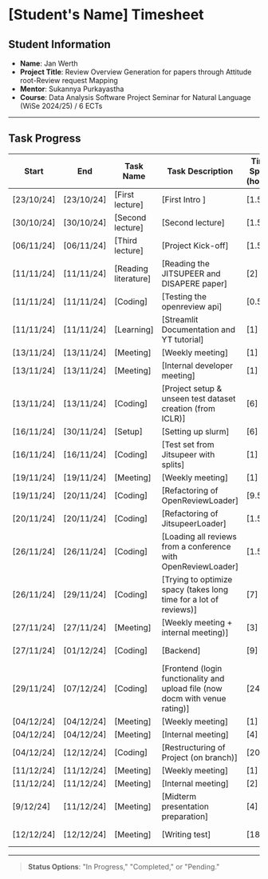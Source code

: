 # [Student's Name] Timesheet

## Student Information

- **Name**: Jan Werth
- **Project Title**: Review Overview Generation for papers through Attitude root-Review request Mapping
- **Mentor**: Sukannya Purkayastha
- **Course**: Data Analysis Software Project Seminar for Natural Language (WiSe 2024/25) / 6 ECTs

---

## Task Progress

| Start      | End        | Task Name            | Task Description                                                             | Time Spent (hours) | Status        |
|------------|------------|----------------------|------------------------------------------------------------------------------|--------------------|---------------|
| [23/10/24] | [23/10/24] | [First lecture]      | [First Intro ]                                                               | [1.5]              | [Completed]   |
| [30/10/24] | [30/10/24] | [Second lecture]     | [Second lecture]                                                             | [1.5]              | [Completed]   | 
| [06/11/24] | [06/11/24] | [Third lecture]      | [Project Kick-off]                                                           | [1.5]              | [Completed]   |
| [11/11/24] | [11/11/24] | [Reading literature] | [Reading the JITSUPEER and DISAPERE paper]                                   | [2]                | [Completed]   |
| [11/11/24] | [11/11/24] | [Coding]             | [Testing the openreview api]                                                 | [0.5]              | [Completed]   |
| [11/11/24] | [11/11/24] | [Learning]           | [Streamlit Documentation and YT tutorial]                                    | [1]                | [Completed]   |
| [13/11/24] | [13/11/24] | [Meeting]            | [Weekly meeting]                                                             | [1]                | [Completed]   |
| [13/11/24] | [13/11/24] | [Meeting]            | [Internal developer meeting]                                                 | [1]                | [Completed]   |
| [13/11/24] | [13/11/24] | [Coding]             | [Project setup & unseen test dataset creation (from ICLR)]                   | [6]                | [Completed]   |
| [16/11/24] | [30/11/24] | [Setup]              | [Setting up slurm]                                                           | [6]                | [In Progess]  |
| [16/11/24] | [16/11/24] | [Coding]             | [Test set from Jitsupeer with splits]                                        | [1]                | [Completed]   |
| [19/11/24] | [19/11/24] | [Meeting]            | [Weekly meeting]                                                             | [1]                | [Completed]   |
| [19/11/24] | [20/11/24] | [Coding]             | [Refactoring of OpenReviewLoader]                                            | [9.5]              | [Completed]   |
| [20/11/24] | [20/11/24] | [Coding]             | [Refactoring of JitsupeerLoader]                                             | [1.5]              | [Pending]     | 
| [26/11/24] | [26/11/24] | [Coding]             | [Loading all reviews from a conference with OpenReviewLoader]                | [1.5]              | [Completed]   |
| [26/11/24] | [29/11/24] | [Coding]             | [Trying to optimize spacy (takes long time for a lot of reviews)]            | [7]                | [Completed]   |
| [27/11/24] | [27/11/24] | [Meeting]            | [Weekly meeting + internal meeting)]                                         | [3]                | [Completed]   |
| [27/11/24] | [01/12/24] | [Coding]             | [Backend]                                                                    | [9]                | [In progress] |
| [29/11/24] | [07/12/24] | [Coding]             | [Frontend (login functionality and upload file (now docm with venue rating)] | [24]               | [Completed]   |
| [04/12/24] | [04/12/24] | [Meeting]            | [Weekly meeting]                                                             | [1]                | [Completed]   |
| [04/12/24] | [04/12/24] | [Meeting]            | [Internal meeting]                                                           | [4]                | [Completed]   |
| [04/12/24] | [12/12/24] | [Coding]             | [Restructuring of Project (on branch)]                                       | [20]               | [In Progress] |
| [11/12/24] | [11/12/24] | [Meeting]            | [Weekly meeting]                                                             | [1]                | [Completed]   |
| [11/12/24] | [11/12/24] | [Meeting]            | [Internal meeting]                                                           | [2]                | [Completed]   |
| [9/12/24]  | [11/12/24] | [Meeting]            | [Midterm presentation preparation]                                           | [4]                | [Completed]   |
| [12/12/24] | [12/12/24] | [Meeting]            | [Writing test]                                                               | [18]               | [In Progress] |

---

> **Status Options**: "In Progress," "Completed," or "Pending."
